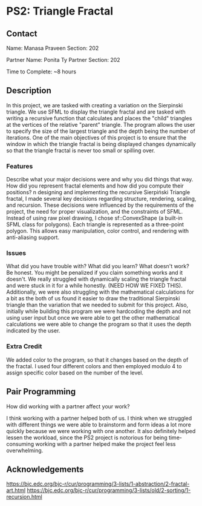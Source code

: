 # PS2: Triangle Fractal

## Contact
Name: Manasa Praveen
Section: 202

Partner Name: Ponita Ty
Partner Section: 202

Time to Complete: ~8 hours


## Description
In this project, we are tasked with creating a variation on the Sierpinski triangle. We use SFML to display the triangle fractal and are tasked with writing a recursive function that calculates and places the "child" triangles at the vertices of the relative "parent" triangle. The program allows the user to specify the size of the largest triangle and the depth being the number of iterations. One of the main objectives of this project is to ensure that the window in which the triangle fractal is being displayed changes dynamically so that the triangle fractal is never too small or spilling over. 

### Features
Describe what your major decisions were and why you did things that way.  How did you represent fractal elements and how did you compute their positions?
n designing and implementing the recursive Sierpiński Triangle fractal, I made several key decisions regarding structure, rendering, scaling, and recursion. These decisions were influenced by the requirements of the project, the need for proper visualization, and the constraints of SFML.
Instead of using raw pixel drawing, I chose sf::ConvexShape (a built-in SFML class for polygons).
Each triangle is represented as a three-point polygon.
This allows easy manipulation, color control, and rendering with anti-aliasing support.



### Issues
What did you have trouble with?  What did you learn?  What doesn't work?  Be honest.  You might be penalized if you claim something works and it doesn't.
We really struggled with dynamically scaling the triangle fractal and were stuck in it for a while honestly. (NEED HOW WE FIXED THIS). Additionally, we were also struggling with the mathematical calculations for a bit as the both of us found it easier to draw the traditional Sierpinski triangle than the variation that we needed to submit for this project. 
Also, initially while building this program we were hardcoding the depth and not using user input but once we were able to get the other mathematical calculations we were able to change the program so that it uses the depth indicated by the user. 

### Extra Credit
We added color to the program, so that it changes based on the depth of the fractal. I used four different colors and then employed modulo 4 to assign specific color based on the number of the level.

## Pair Programming
How did working with a partner affect your work?

I think working with a partner helped both of us. I think when we struggled with different things we were able to brainstorm and form ideas a lot more quickly because we were working with one another. It also definitely helped lessen the workload, since the PS2 project is notorious for being time-consuming working with a partner helped make the project feel less overwhelming. 

## Acknowledgements
https://bjc.edc.org/bjc-r/cur/programming/3-lists/1-abstraction/2-fractal-art.html
https://bjc.edc.org/bjc-r/cur/programming/3-lists/old/2-sorting/1-recursion.html
